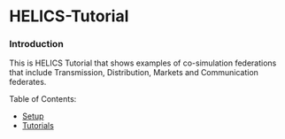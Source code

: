 # HELICS-Tutorial

### Introduction

This is HELICS Tutorial that shows examples of co-simulation federations
that include Transmission, Distribution, Markets and Communication federates.

Table of Contents:

- [Setup](./setup.html)
- [Tutorials](./tutorials.html)

